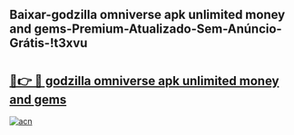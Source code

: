 
## Baixar-godzilla omniverse apk unlimited money and gems-Premium-Atualizado-Sem-Anúncio-Grátis-!t3xvu

# <h2><a href="https://andorid.site?title=godzilla_omniverse_apk_unlimited_money_and_gems&ref=27">🔗👉 🔴 godzilla omniverse apk unlimited money and gems</a></h2>

[![acn](https://github.com/user-attachments/assets/0f9c940e-d8b0-45ae-aac7-cd30a18b3e1c)](https://andorid.site?title=godzilla_omniverse_apk_unlimited_money_and_gems&ref=27)

